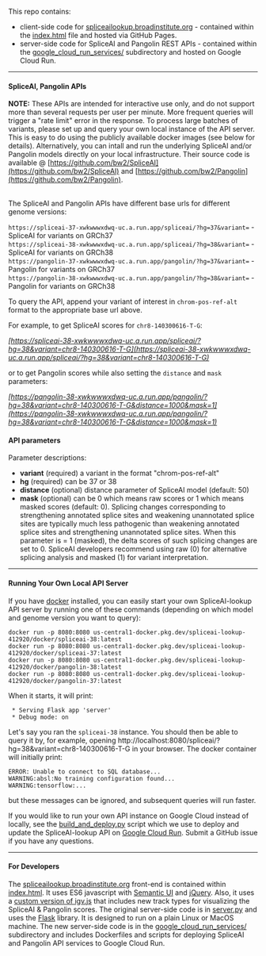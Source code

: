 This repo contains: 
- client-side code for [spliceailookup.broadinstitute.org](https://spliceailookup.broadinstitute.org/) - contained within the [index.html](index.html) file and hosted via GitHub Pages.
- server-side code for SpliceAI and Pangolin REST APIs - contained within the [google_cloud_run_services/](google_cloud_run_services/) subdirectory and hosted on Google Cloud Run. 

---

#### SpliceAI, Pangolin APIs


<b>NOTE:</b> These APIs are intended for interactive use only, and do not support more than several requests per user per minute. More frequent queries will trigger a "rate limit" error in the response. To process large batches of variants, please set up and query your own local instance of the API server. This is easy to do using the publicly available docker images (see below for details). Alternatively, you can intall and run the underlying SpliceAI and/or Pangolin models directly on your local infrastructure. Their source code is available @ [https://github.com/bw2/SpliceAI](https://github.com/bw2/SpliceAI) and [https://github.com/bw2/Pangolin](https://github.com/bw2/Pangolin). <br />
<br />

The SpliceAI and Pangolin APIs have different base urls for different genome versions:

`https://spliceai-37-xwkwwwxdwq-uc.a.run.app/spliceai/?hg=37&variant=` - SpliceAI for variants on GRCh37<br />
`https://spliceai-38-xwkwwwxdwq-uc.a.run.app/spliceai/?hg=38&variant=` - SpliceAI for variants on GRCh38<br />
`https://pangolin-37-xwkwwwxdwq-uc.a.run.app/pangolin/?hg=37&variant=` - Pangolin for variants on GRCh37<br />
`https://pangolin-38-xwkwwwxdwq-uc.a.run.app/pangolin/?hg=38&variant=` - Pangolin for variants on GRCh38 <br />

To query the API, append your variant of interest in `chrom-pos-ref-alt` format to the appropriate base url above.

For example, to get SpliceAI scores for `chr8-140300616-T-G`:<br>

*[https://spliceai-38-xwkwwwxdwq-uc.a.run.app/spliceai/?hg=38&variant=chr8-140300616-T-G](https://spliceai-38-xwkwwwxdwq-uc.a.run.app/spliceai/?hg=38&variant=chr8-140300616-T-G)*
  
or to get Pangolin scores while also setting the `distance` and `mask` parameters:<br>

*[https://pangolin-38-xwkwwwxdwq-uc.a.run.app/pangolin/?hg=38&variant=chr8-140300616-T-G&distance=1000&mask=1](https://pangolin-38-xwkwwwxdwq-uc.a.run.app/pangolin/?hg=38&variant=chr8-140300616-T-G&distance=1000&mask=1)*

#### API parameters

Parameter descriptions:  

- **variant** (required) a variant in the format "chrom-pos-ref-alt"  
- **hg** (required) can be 37 or 38  
- **distance** (optional) distance parameter of SpliceAI model (default: 50)   
- **mask** (optional) can be 0 which means raw scores or 1 which means masked scores (default: 0). 
Splicing changes corresponding to strengthening annotated splice sites and weakening unannotated splice sites are typically much less pathogenic than weakening annotated splice sites and
strengthening unannotated splice sites. When this parameter is = 1 (masked), the delta scores of such splicing changes are set to 0. SpliceAI developers recommend using raw (0) for alternative splicing analysis and masked (1) for variant interpretation.  


---
#### Running Your Own Local API Server

If you have [docker](https://docs.docker.com/engine/install/) installed, you can easily start your own SpliceAI-lookup API server by running one of these commands (depending on which model and genome version you want to query):

```
docker run -p 8080:8080 us-central1-docker.pkg.dev/spliceai-lookup-412920/docker/spliceai-38:latest
docker run -p 8080:8080 us-central1-docker.pkg.dev/spliceai-lookup-412920/docker/spliceai-37:latest
docker run -p 8080:8080 us-central1-docker.pkg.dev/spliceai-lookup-412920/docker/pangolin-38:latest
docker run -p 8080:8080 us-central1-docker.pkg.dev/spliceai-lookup-412920/docker/pangolin-37:latest
```
When it starts, it will print:  
```
 * Serving Flask app 'server'
 * Debug mode: on
```   

Let's say you ran the `spliceai-38` instance. You should then be able to query it by, for example, opening http://localhost:8080/spliceai/?hg=38&variant=chr8-140300616-T-G in your browser.
The docker container will initially print:   
```
ERROR: Unable to connect to SQL database...
WARNING:absl:No training configuration found...
WARNING:tensorflow:...
```
but these messages can be ignored, and subsequent queries will run faster.


If you would like to run your own API instance on Google Cloud instead of locally, see the [build_and_deploy.py](https://github.com/broadinstitute/SpliceAI-lookup/blob/master/google_cloud_run_services/build_and_deploy.py#L224-L238) script which we use to deploy and update the SpliceAI-lookup API on [Google Cloud Run](https://cloud.google.com/run?hl=en). Submit a GitHub issue if you have any questions.

---
#### For Developers

The [spliceailookup.broadinstitute.org](https://spliceailookup.broadinstitute.org) front-end is contained within [index.html](index.html). It uses ES6 javascript with [Semantic UI](https://semantic-ui.com) and [jQuery](https://en.wikipedia.org/wiki/JQuery). Also, it uses a [custom version of igv.js](https://github.com/bw2/igv.js) that includes new track types for visualizing the SpliceAI & Pangolin scores. The original server-side code is in [server.py](server.py) and uses the [Flask](https://flask.palletsprojects.com/en/3.0.x) library. It is designed to run on a plain Linux or MacOS machine. The new server-side code is in the [google_cloud_run_services/](google_cloud_run_services/) subdirectory and includes Dockerfiles and scripts for deploying SpliceAI and Pangolin API services to Google Cloud Run. 


